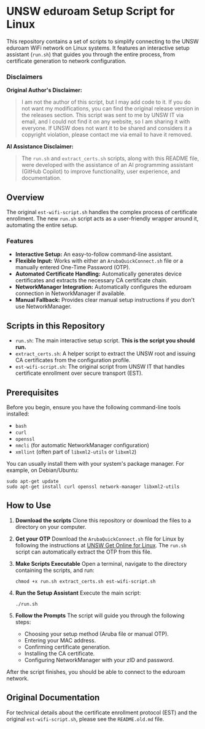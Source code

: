 # UNSW eduroam Setup Script for Linux

This repository contains a set of scripts to simplify connecting to the UNSW eduroam WiFi network on Linux systems. It features an interactive setup assistant (`run.sh`) that guides you through the entire process, from certificate generation to network configuration.

### Disclaimers

**Original Author's Disclaimer:**
> I am not the author of this script, but I may add code to it. If you do not want my modifications, you can find the original release version in the releases section. This script was sent to me by UNSW IT via email, and I could not find it on any website, so I am sharing it with everyone. If UNSW does not want it to be shared and considers it a copyright violation, please contact me via email to have it removed.

**AI Assistance Disclaimer:**
> The `run.sh` and `extract_certs.sh` scripts, along with this README file, were developed with the assistance of an AI programming assistant (GitHub Copilot) to improve functionality, user experience, and documentation.

## Overview

The original `est-wifi-script.sh` handles the complex process of certificate enrollment. The new `run.sh` script acts as a user-friendly wrapper around it, automating the entire setup.

### Features

- **Interactive Setup:** An easy-to-follow command-line assistant.
- **Flexible Input:** Works with either an `ArubaQuickConnect.sh` file or a manually entered One-Time Password (OTP).
- **Automated Certificate Handling:** Automatically generates device certificates and extracts the necessary CA certificate chain.
- **NetworkManager Integration:** Automatically configures the eduroam connection in NetworkManager if available.
- **Manual Fallback:** Provides clear manual setup instructions if you don't use NetworkManager.

## Scripts in this Repository

- `run.sh`: The main interactive setup script. **This is the script you should run.**
- `extract_certs.sh`: A helper script to extract the UNSW root and issuing CA certificates from the configuration profile.
- `est-wifi-script.sh`: The original script from UNSW IT that handles certificate enrollment over secure transport (EST).

## Prerequisites

Before you begin, ensure you have the following command-line tools installed:
- `bash`
- `curl`
- `openssl`
- `nmcli` (for automatic NetworkManager configuration)
- `xmllint` (often part of `libxml2-utils` or `libxml2`)

You can usually install them with your system's package manager. For example, on Debian/Ubuntu:
```shell
sudo apt-get update
sudo apt-get install curl openssl network-manager libxml2-utils
```

## How to Use

1.  **Download the scripts**
    Clone this repository or download the files to a directory on your computer.

2.  **Get your OTP**
    Download the `ArubaQuickConnect.sh` file for Linux by following the instructions at [UNSW Get Online for Linux](https://www.unsw.edu.au/get-online/standard-unsw-linux-device). The `run.sh` script can automatically extract the OTP from this file.

3.  **Make Scripts Executable**
    Open a terminal, navigate to the directory containing the scripts, and run:
    ```shell
    chmod +x run.sh extract_certs.sh est-wifi-script.sh
    ```

4.  **Run the Setup Assistant**
    Execute the main script:
    ```shell
    ./run.sh
    ```

5.  **Follow the Prompts**
    The script will guide you through the following steps:
    - Choosing your setup method (Aruba file or manual OTP).
    - Entering your MAC address.
    - Confirming certificate generation.
    - Installing the CA certificate.
    - Configuring NetworkManager with your zID and password.

After the script finishes, you should be able to connect to the eduroam network.

## Original Documentation

For technical details about the certificate enrollment protocol (EST) and the original `est-wifi-script.sh`, please see the `README.old.md` file.
